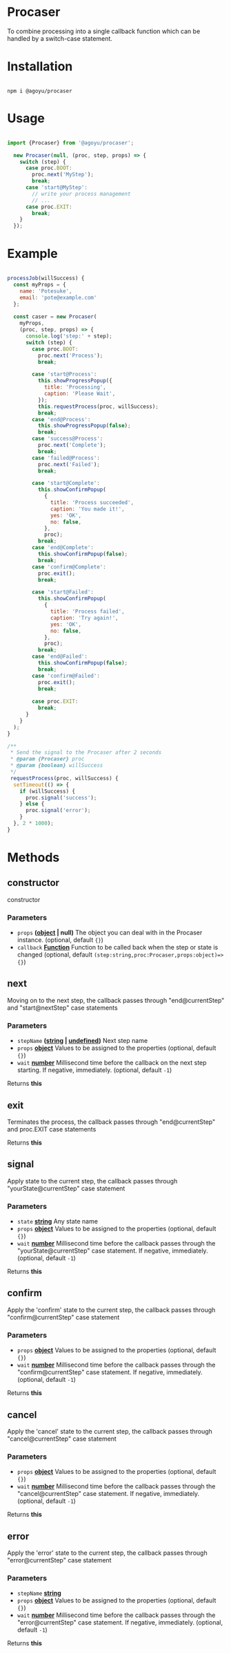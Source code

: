 
# Procaser

To combine processing into a single callback function which can be handled by a switch-case statement.

# Installation

```

npm i @agoyu/procaser

```

# Usage

```javascript

import {Procaser} from '@agoyu/procaser';

  new Procaser(null, (proc, step, props) => {
    switch (step) {
      case proc.BOOT:
        proc.next('MyStep');
        break;
      case 'start@MyStep':
        // write your process management
        // ...
      case proc.EXIT:
        break;
    }
  });

```

# Example

```javascript

processJob(willSuccess) {
  const myProps = {
    name: 'Potesuke',
    email: 'pote@example.com'
  };
  
  const caser = new Procaser(
    myProps,
    (proc, step, props) => {
      console.log('step:' + step);
      switch (step) {
        case proc.BOOT:
          proc.next('Process');
          break;

        case 'start@Process':
          this.showProgressPopup({
            title: 'Processing',
            caption: 'Please Wait',
          });
          this.requestProcess(proc, willSuccess);
          break;
        case 'end@Process':
          this.showProgressPopup(false);
          break;
        case 'success@Process':
          proc.next('Complete');
          break;
        case 'failed@Process':
          proc.next('Failed');
          break;

        case 'start@Complete':
          this.showConfirmPopup(
            {
              title: 'Process succeeded',
              caption: 'You made it!',
              yes: 'OK',
              no: false,
            },
            proc);
          break;
        case 'end@Complete':
          this.showConfirmPopup(false);
          break;
        case 'confirm@Complete':
          proc.exit();
          break;

        case 'start@Failed':
          this.showConfirmPopup(
            {
              title: 'Process failed',
              caption: 'Try again!',
              yes: 'OK',
              no: false,
            },
            proc);
          break;
        case 'end@Failed':
          this.showConfirmPopup(false);
          break;
        case 'confirm@Failed':
          proc.exit();
          break;
        
        case proc.EXIT:
          break;
      }
    }
  );
}

/**
 * Send the signal to the Procaser after 2 seconds
 * @param {Procaser} proc 
 * @param {boolean} willSuccess 
 */
 requestProcess(proc, willSuccess) {
  setTimeout(() => {
    if (willSuccess) {
      proc.signal('success');
    } else {
      proc.signal('error');
    }
  }, 2 * 1000);
}

```

# Methods

## constructor

constructor

### Parameters

*   `props` **([object][20] | null)** The object you can deal with in the Procaser instance. (optional, default `{}`)
*   `callback` **[Function][21]** Function to be called back when the step or state is changed (optional, default `(step:string,proc:Procaser,props:object)=>{}`)

## next

Moving on to the next step, the callback passes through "end@currentStep" and "start@nextStep" case statements

### Parameters

*   `stepName` **([string][19] | [undefined][22])** Next step name
*   `props` **[object][20]** Values to be assigned to the properties (optional, default `{}`)
*   `wait` **[number][23]** Millisecond time before the callback on the next step starting. If negative, immediately. (optional, default `-1`)

Returns **this**&#x20;

## exit

Terminates the process, the callback passes through "end@currentStep" and proc.EXIT case statements

Returns **this**&#x20;

## signal

Apply state to the current step, the callback passes through "yourState@currentStep" case statement

### Parameters

*   `state` **[string][19]** Any state name
*   `props` **[object][20]** Values to be assigned to the properties (optional, default `{}`)
*   `wait` **[number][23]** Millisecond time before the callback passes through the "yourState@currentStep" case statement. If negative, immediately. (optional, default `-1`)

Returns **this**&#x20;

## confirm

Apply the 'confirm' state to the current step, the callback passes through "confirm@currentStep" case statement

### Parameters

*   `props` **[object][20]** Values to be assigned to the properties (optional, default `{}`)
*   `wait` **[number][23]** Millisecond time before the callback passes through the "confirm@currentStep" case statement. If negative, immediately. (optional, default `-1`)

Returns **this**&#x20;

## cancel

Apply the 'cancel' state to the current step, the callback passes through "cancel@currentStep" case statement

### Parameters

*   `props` **[object][20]** Values to be assigned to the properties (optional, default `{}`)
*   `wait` **[number][23]** Millisecond time before the callback passes through the "cancel@currentStep" case statement. If negative, immediately. (optional, default `-1`)

Returns **this**&#x20;

## error

Apply the 'error' state to the current step, the callback passes through "error@currentStep" case statement

### Parameters

*   `stepName` **[string][19]**&#x20;
*   `props` **[object][20]** Values to be assigned to the properties (optional, default `{}`)
*   `wait` **[number][23]** Millisecond time before the callback passes through the "error@currentStep" case statement. If negative, immediately. (optional, default `-1`)

Returns **this**&#x20;

[1]: #boot

[2]: #exit

[3]: #confirm

[4]: #cancel

[5]: #error

[6]: #constructor

[7]: #parameters

[8]: #next

[9]: #parameters-1

[10]: #exit-1

[11]: #signal

[12]: #parameters-2

[13]: #confirm-1

[14]: #parameters-3

[15]: #cancel-1

[16]: #parameters-4

[17]: #error-1

[18]: #parameters-5

[19]: https://developer.mozilla.org/docs/Web/JavaScript/Reference/Global_Objects/String

[20]: https://developer.mozilla.org/docs/Web/JavaScript/Reference/Global_Objects/Object

[21]: https://developer.mozilla.org/docs/Web/JavaScript/Reference/Statements/function

[22]: https://developer.mozilla.org/docs/Web/JavaScript/Reference/Global_Objects/undefined

[23]: https://developer.mozilla.org/docs/Web/JavaScript/Reference/Global_Objects/Number
